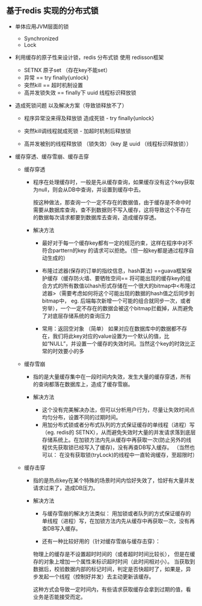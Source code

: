 ## 基于redis 实现的分布式锁 

* 单体应用JVM层面的锁
    - Synchronized
    - Lock
        
* 利用缓存的原子性来设计锁，redis 分布式锁 使用 redisson框架
    - SETNX 原子set （存在key不能set）
    - 异常 == try finally{unlock}
    - 突然kill == 超时机制设置
    - 高并发锁失效 == finally下 uuid 线程标识释放锁

* 造成死锁问题 以及解决方案（导致锁释放不了）

    - 程序异常没来得及释放锁 造成死锁 - try finally{unlock}
    
    - 突然kill调线程就成死锁  - 加超时机制后释放锁
    
    - 高并发被别的线程释放锁 （锁失效）（key 是 uuid （线程标识释放锁））


* 缓存穿透、缓存雪崩、缓存击穿 

    - 缓存穿透 
        - 程序在处理缓存时，一般是先从缓存查询，如果缓存没有这个key获取为null，则会从DB中查询，并设置到缓存中去。
          
          按这种做法，那查询一个一定不存在的数据值，由于缓存是不命中时需要从数据库查询，查不到数据则不写入缓存，这将导致这个不存在的数据每次请求都要到数据库去查询，造成缓存穿透。
      
        - 解决方法   
            
            - 最好对于每一个缓存key都有一定的规范约束，这样在程序中对不符合parttern的key 的请求可以拒绝。（但一般key都是通过程序自动生成的）
           
            - 布隆过滤器(保存的订单的指纹信息，hash算法) ==guava框架保护缓存（缓存防火墙、要牺牲空间== 将可能出现的缓存key的组合方式的所有数值以hash形式存储在一个很大的bitmap中<布隆过滤器>（需要考虑如何将这个可能出现的数据的hash值之后同步到bitmap中， eg. 后端每次新增一个可能的组合就同步一次，或者 穷举），一个一定不存在的数据会被这个bitmap拦截掉，从而避免了对底层存储系统的查询压力
            
            - 常用：返回空对象 （简单） 如果对应在数据库中的数据都不存在，我们将此key对应的value设置为一个默认的值，比如“NULL”，并设置一个缓存的失效时间。当然这个key的时效比正常的时效要小的多
              
    - 缓存雪崩
        - 指的是大量缓存集中在一段时间内失效，发生大量的缓存穿透，所有的查询都落在数据库上，造成了缓存雪崩。
    
        - 解决方法
        
           -  这个没有完美解决办法，但可以分析用户行为，尽量让失效时间点均匀分布，设置不同的过期时间。
           -  用加分布式锁或者分布式队列的方式保证缓存的单线程（进程）写 （eg. redis的 SETNX），从而避免失效时大量的并发请求落到底层存储系统上。在加锁方法内先从缓存中再获取一次(防止另外的线程优先获取锁已经写入了缓存)，没有再查DB写入缓存。 （当然也可以： 在没有获取锁(tryLock)的线程中一直轮询缓存，至超限时）
            
    - 缓存击穿 
        - 指的是热点key在某个特殊的场景时间内恰好失效了，恰好有大量并发请求过来了，造成DB压力。
        
        - 解决方法
            - 与缓存雪崩的解决方法类似： 用加锁或者队列的方式保证缓存的单线程（进程）写，在加锁方法内先从缓存中再获取一次，没有再查DB写入缓存。 
            
            -  还有一种比较好用的（针对缓存雪崩与缓存击穿）：
            
            物理上的缓存是不设置超时时间的（或者超时时间比较长）， 但是在缓存的对象上增加一个属性来标识超时时间（此时间相对小）。 当获取到数据后，校验数据内部的标记时间，判定是否快超时了，如果是，异步发起一个线程（控制好并发）去主动更新该缓存。
            
            这种方式会导致一定时间内，有些请求获取缓存会拿到过期的值，看业务是否能接受而定。
          